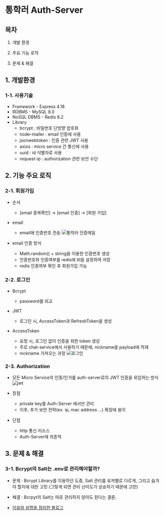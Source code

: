 # 통학러 Auth-Server

## 목차

1.  개발 환경

2.  주요 기능 로직

3.  문제 & 해결

## 1. 개발환경

### 1-1. 사용기술

- Framework - Express 4.18
- RDBMS - MySQL 8.0
- NoSQL DBMS - Redis 6.2
- Library
  - bcrypt : 비밀번호 단방향 암호화
  - node-mailer : email 인증에 사용
  - jsonwebtoken : 인증 관련 JWT 사용
  - axios : micro service 간 통신에 사용
  - uuid : id 식별자로 사용
  - request-ip : authorization 관련 보안 수단

## 2. 기능 주요 로직

### 2-1. 회원가입

- 순서

  - [email 중복확인] -> [email 인증] -> [회원 가입]

- email

  - email에 인증번호 전송
    ![통학러 인증메일](https://github.com/Yonge2/TUKBUS_Server/assets/99579139/e9e3bb14-fc8c-4bdf-b07f-d5afb2d83092)

- email 인증 방식
  - Math.random() + string을 이용한 인증번호 생성
  - 인증번호와 인증여부를 redis에 ttl을 설정하여 저장
  - redis 인증여부 확인 후 회원가입 가능

### 2-2. 로그인

- Bcrypt

  - password를 비교

- JWT

  - 로그인 시, AccessToken과 RefreshToken을 생성

- AccessToken
  - 요청 시, 로그인 없이 인증을 위한 token 생성
  - 주로 chat-service에서 사용하기 때문에, nickname을 payload에 적재
  - nickname 가져오는 과정
    ![로그인](https://github.com/Yonge2/TUKBUS_Server/assets/99579139/4150bb9b-a1c2-42bb-b50b-94d3ad9dd410)

### 2-3. Authorization

- 모든 Micro Service의 인증/인가를 auth-server로의 JWT 인증을 위임하는 방식
  ![jwt](https://github.com/Yonge2/TUKBUS_Server/assets/99579139/2f698c48-022f-409e-9679-f3293a2c82dd)

- 장점

  - private key를 Auth-Server 에서만 관리
  - 이후, 추가 보안 전략(ex. ip, mac address ...) 확장에 용이

- 단점
  - http 통신 리소스
  - Auth-Server에 의존적

## 3. 문제 & 해결

### 3-1. Bcrypt의 Salt는 .env로 관리해야할까?

- 문제 : Bcrypt Library를 이용하던 도중, Salt 관리를 유저별로 다르게, 그리고 숨겨야 할지에 대한 고민 (그렇게 되면 관리 난이도가 상승하기 때문에 고민)

- 해결 : Bcrpyt의 Salt는 따로 관리하지 않아도 된다는 결론.

- [이유와 설명을 정리한 블로그](https://blog.naver.com/dlwodyd25/223318477202)
